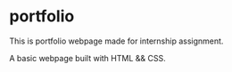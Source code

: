 # portfolio
This is portfolio webpage made for internship assignment.

A basic webpage built with HTML && CSS.
